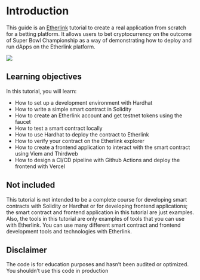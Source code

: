 # Introduction

This guide is an [Etherlink](https://www.etherlink.com/) tutorial to create a real application from scratch for a betting platform.
It allows users to bet cryptocurrency on the outcome of Super Bowl Championship as a way of demonstrating how to deploy and run dApps on the Etherlink platform.

![](/img/tutorials/screen.png)

## Learning objectives

In this tutorial, you will learn:

- How to set up a development environment with Hardhat
- How to write a simple smart contract in Solidity
- How to create an Etherlink account and get testnet tokens using the faucet
- How to test a smart contract locally
- How to use Hardhat to deploy the contract to Etherlink
- How to verify your contract on the Etherlink explorer
- How to create a frontend application to interact with the smart contract using Viem and Thirdweb
- How to design a CI/CD pipeline with Github Actions and deploy the frontend with Vercel

## Not included

This tutorial is not intended to be a complete course for developing smart contracts with Solidity or Hardhat or for developing frontend applications; the smart contract and frontend application in this tutorial are just examples.
Also, the tools in this tutorial are only examples of tools that you can use with Etherlink.
You can use many different smart contract and frontend development tools and technologies with Etherlink.

## Disclaimer

The code is for education purposes and hasn’t been audited or optimized. You shouldn’t use this code in production

